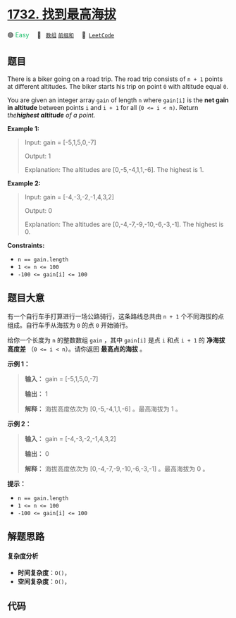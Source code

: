 # [1732. 找到最高海拔](https://leetcode.com/problems/find-the-highest-altitude)

🟢 <font color=#15bd66>Easy</font>&emsp; 🔖&ensp; [`数组`](/outline/tag/array.md) [`前缀和`](/outline/tag/prefix-sum.md)&emsp; 🔗&ensp;[`LeetCode`](https://leetcode.com/problems/find-the-highest-altitude)

## 题目

There is a biker going on a road trip. The road trip consists of `n + 1`
points at different altitudes. The biker starts his trip on point `0` with
altitude equal `0`.

You are given an integer array `gain` of length `n` where `gain[i]` is the
**net gain in altitude** between points `i`​​​​​​ and `i + 1` for all (`0 <= i
< n)`. Return _the**highest altitude** of a point._



**Example 1:**

> Input: gain = [-5,1,5,0,-7]
> 
> Output: 1
> 
> Explanation: The altitudes are [0,-5,-4,1,1,-6]. The highest is 1.

**Example 2:**

> Input: gain = [-4,-3,-2,-1,4,3,2]
> 
> Output: 0
> 
> Explanation: The altitudes are [0,-4,-7,-9,-10,-6,-3,-1]. The highest is 0.

**Constraints:**

  * `n == gain.length`
  * `1 <= n <= 100`
  * `-100 <= gain[i] <= 100`


## 题目大意

有一个自行车手打算进行一场公路骑行，这条路线总共由 `n + 1` 个不同海拔的点组成。自行车手从海拔为 `0` 的点 `0` 开始骑行。

给你一个长度为 `n` 的整数数组 `gain` ，其中 `gain[i]` 是点 `i` 和点 `i + 1` 的 **净海拔高度差** （`0 <= i
< n`）。请你返回 **最高点的海拔** 。

**示例 1：**

> 
> 
> 
> 
> 
> **输入：** gain = [-5,1,5,0,-7]
> 
> **输出：** 1
> 
> **解释：** 海拔高度依次为 [0,-5,-4,1,1,-6] 。最高海拔为 1 。
> 
> 

**示例 2：**

> 
> 
> 
> 
> 
> **输入：** gain = [-4,-3,-2,-1,4,3,2]
> 
> **输出：** 0
> 
> **解释：** 海拔高度依次为 [0,-4,-7,-9,-10,-6,-3,-1] 。最高海拔为 0 。
> 
> 

**提示：**

  * `n == gain.length`
  * `1 <= n <= 100`
  * `-100 <= gain[i] <= 100`


## 解题思路

#### 复杂度分析

- **时间复杂度**：`O()`，
- **空间复杂度**：`O()`，

## 代码

```javascript

```